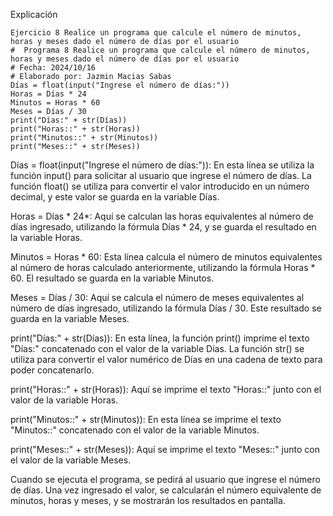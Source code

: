 Explicación

 ```
Ejercicio 8 Realice un programa que calcule el número de minutos, horas y meses dado el número de días por el usuario 
#  Programa 8 Realice un programa que calcule el número de minutos, horas y meses dado el número de días por el usuario 
# Fecha: 2024/10/16
# Elaborado por: Jazmin Macias Sabas 
Días = float(input("Ingrese el número de días:"))
Horas = Días * 24
Minutos = Horas * 60
Meses = Días / 30 
print("Días:" + str(Días))
print("Horas::" + str(Horas))
print("Minutos::" + str(Minutos))
print("Meses::" + str(Meses))
 ```
Días = float(input("Ingrese el número de días:")):
En esta línea se utiliza la función input() para solicitar al usuario que ingrese el número de días. La función float() se utiliza para convertir el valor introducido en un número decimal, y este valor se guarda en la variable Días.

Horas = Días * 24*:
Aquí se calculan las horas equivalentes al número de días ingresado, utilizando la fórmula Días * 24, y se guarda el resultado en la variable Horas.

Minutos = Horas * 60:
Esta línea calcula el número de minutos equivalentes al número de horas calculado anteriormente, utilizando la fórmula Horas * 60. El resultado se guarda en la variable Minutos.

Meses = Días / 30:
Aquí se calcula el número de meses equivalentes al número de días ingresado, utilizando la fórmula Días / 30. Este resultado se guarda en la variable Meses.

print("Días:" + str(Días)):
En esta línea, la función print() imprime el texto "Días:" concatenado con el valor de la variable Días. La función str() se utiliza para convertir el valor numérico de Días en una cadena de texto para poder concatenarlo.

print("Horas::" + str(Horas)):
Aquí se imprime el texto "Horas::" junto con el valor de la variable Horas.

print("Minutos::" + str(Minutos)):
En esta línea se imprime el texto "Minutos::" concatenado con el valor de la variable Minutos.

print("Meses::" + str(Meses)):
 Aquí se imprime el texto "Meses::" junto con el valor de la variable Meses.

Cuando se ejecuta el programa, se pedirá al usuario que ingrese el número de días. Una vez ingresado el valor, se calcularán el número equivalente de minutos, horas y meses, y se mostrarán los resultados en pantalla.
